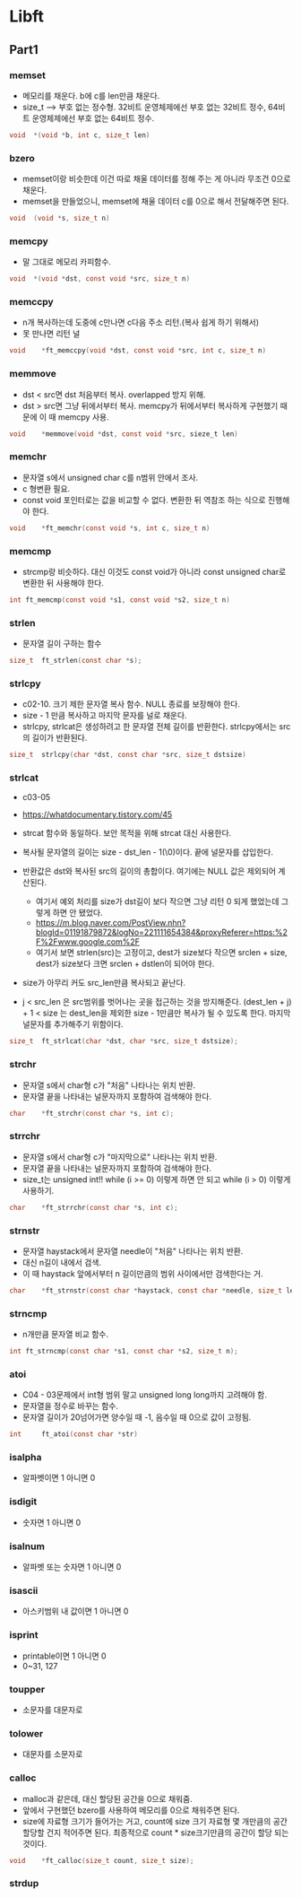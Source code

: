 # Libft
## Part1

### memset
* 메모리를 채운다. b에 c를 len만큼 채운다.
* size_t --> 부호 없는 정수형. 32비트 운영체제에선 부호 없는 32비트 정수, 64비트 운영체제에선 부호 없는 64비트 정수.
```c
void  *(void *b, int c, size_t len)
```

### bzero
* memset이랑 비슷한데 이건 따로 채울 데이터를 정해 주는 게 아니라 무조건 0으로 채운다.
* memset을 만들었으니, memset에 채울 데이터 c를 0으로 해서 전달해주면 된다.
```c
void  (void *s, size_t n)
```

### memcpy
* 말 그대로 메모리 카피함수.
```c
void  *(void *dst, const void *src, size_t n)
```

### memccpy
* n개 복사하는데 도중에 c만나면 c다음 주소 리턴.(복사 쉽게 하기 위해서)
* 못 만나면 리턴 널
```c
void	*ft_memccpy(void *dst, const void *src, int c, size_t n)
```

### memmove
* dst < src면 dst 처음부터 복사. overlapped 방지 위해.
* dst > src면 그냥 뒤에서부터 복사. memcpy가 뒤에서부터 복사하게 구현했기 때문에 이 때 memcpy 사용.
```c
void	*memmove(void *dst, const void *src, sieze_t len)
```

### memchr
* 문자열 s에서 unsigned char c를 n범위 안에서 조사.
* c 형변환 필요.
* const void 포인터로는 값을 비교할 수 없다. 변환한 뒤 역참조 하는 식으로 진행해야 한다.
```c
void	*ft_memchr(const void *s, int c, size_t n)
```

### memcmp
* strcmp랑 비슷하다. 대신 이것도 const void가 아니라 const unsigned char로 변환한 뒤 사용해야 한다.
```c
int	ft_memcmp(const void *s1, const void *s2, size_t n)
```

### strlen
* 문자열 길이 구하는 함수
```c
size_t	ft_strlen(const char *s);
```

### strlcpy
* c02-10. 크기 제한 문자열 복사 함수. NULL 종료를 보장해야 한다.
* size - 1 만큼 복사하고 마지막 문자를 널로 채운다.
* strlcpy, strlcat은 생성하려고 한 문자열 전체 길이를 반환한다. strlcpy에서는 src의 길이가 반환된다.
```c
size_t	strlcpy(char *dst, const char *src, size_t dstsize)
```

### strlcat
* c03-05
* <https://whatdocumentary.tistory.com/45>
*  strcat 함수와 동일하다. 보안 목적을 위해 strcat 대신 사용한다.
* 복사될 문자열의 길이는 size - dst_len - 1(\0)이다. 끝에 널문자를 삽입한다.
*  반환값은 dst와 복사된 src의 길이의 총합이다. 여기에는 NULL 값은 제외되어 계산된다.
    - 여기서 예외 처리를 size가 dst길이 보다 작으면 그냥 리턴 0 되게 했었는데 그렇게 하면 안 됐었다.
    - <https://m.blog.naver.com/PostView.nhn?blogId=01191879872&logNo=221111654384&proxyReferer=https:%2F%2Fwww.google.com%2F>
    - 여기서 보면 strlen(src)는 고정이고, dest가 size보다 작으면 srclen + size, dest가 size보다 크면 srclen + dstlen이 되어야 한다.
* size가 아무리 커도 src_len만큼 복사되고 끝난다.

* j < src_len 은 src범위를 벗어나는 곳을 접근하는 것을 방지해준다. (dest_len + j) + 1 < size 는 dest_len을 제외한 size - 1만큼만 복사가 될 수
 있도록 한다. 마지막 널문자를 추가해주기 위함이다.
```c
size_t	ft_strlcat(char *dst, char *src, size_t dstsize);
```

### strchr
* 문자열 s에서 char형 c가 "처음" 나타나는 위치 반환.
* 문자열 끝을 나타내는 널문자까지 포함하여 검색해야 한다. 
```c
char	*ft_strchr(const char *s, int c);
```

### strrchr
* 문자열 s에서 char형 c가 "마지막으로" 나타나는 위치 반환.
* 문자열 끝을 나타내는 널문자까지 포함하여 검색해야 한다.
* size_t는 unsigned int!! while (i >= 0) 이렇게 하면 안 되고 while (i > 0) 이렇게 사용하기.
```c
char	*ft_strrchr(const char *s, int c);
```

### strnstr
* 문자열 haystack에서 문자열 needle이 "처음" 나타나는 위치 반환.
* 대신 n길이 내에서 검색.
* 이 때 haystack 앞에서부터 n 길이만큼의 범위 사이에서만 검색한다는 거.
```c
char	*ft_strnstr(const char *haystack, const char *needle, size_t len);
```

### strncmp
* n개만큼 문자열 비교 함수.
```c
int	ft_strncmp(const char *s1, const char *s2, size_t n);
```

### atoi
* C04 - 03문제에서 int형 범위 말고 unsigned long long까지 고려해야 함.
* 문자열을 정수로 바꾸는 함수.
* 문자열 길이가 20넘어가면 양수일 때 -1, 음수일 때 0으로 값이 고정됨.
```c
int		ft_atoi(const char *str)
```

### isalpha
* 알파벳이면 1 아니면 0

### isdigit
* 숫자면 1 아니면 0

### isalnum
* 알파벳 또는 숫자면 1 아니면 0

### isascii
* 아스키범위 내 값이면 1 아니면 0

### isprint
* printable이면 1 아니면 0
* 0~31, 127

### toupper
* 소문자를 대문자로

### tolower
* 대문자를 소문자로

### calloc
* malloc과 같은데, 대신 할당된 공간을 0으로 채워줌.
* 앞에서 구현했던 bzero를 사용하여 메모리를 0으로 채워주면 된다.
* size에 자료형 크기가 들어가는 거고, count에 size 크기 자료형 몇 개만큼의 공간 할당할 건지 적어주면 된다. 최종적으로 count * size크기만큼의 공간이 할당 되는 것이다.
```c
void	*ft_calloc(size_t count, size_t size);
```

### strdup


